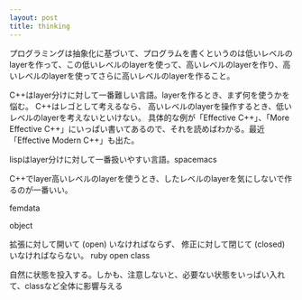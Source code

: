 ```yaml
---
layout: post
title: thinking
---
```

プログラミングは抽象化に基づいて、プログラムを書くというのは低いレベルのlayerを作って、この低いレベルのlayerを使って、高いレベルのlayerを作り、高いレベルのlayerを使ってさらに高いレベルのlayerを作ること。

C++はlayer分けに対して一番難しい言語。layerを作るとき、まず何を使うかを悩む。
C++はレゴとして考えるなら、
高いレベルのlayerを操作するとき、低いレベルのlayerを考えないといけない。
具体的な例が「Effective C++」、「More Effective C++」にいっぱい書いてあるので、それを読めばわかる。最近「Effective Modern C++」も出た。

lispはlayer分けに対して一番扱いやすい言語。spacemacs

C++でlayer高いレベルのlayerを使うとき、したレベルのlayerを気にしないで作るのが一番いい。

femdata

object

拡張に対して開いて (open) いなければならず、
修正に対して閉じて (closed) いなければならない。
ruby open class

自然に状態を投入する。しかも、注意しないと、必要ない状態をいっぱい入れて、classなど全体に影響与える


